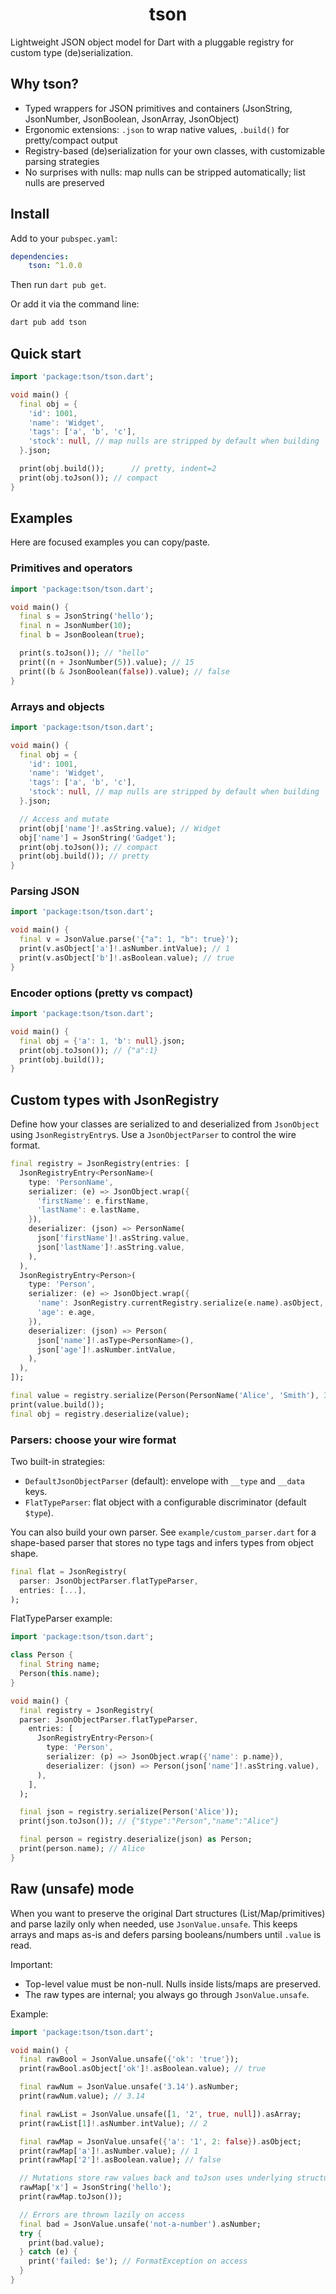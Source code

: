 <h1 align="center">tson</h1>

Lightweight JSON object model for Dart with a pluggable registry for custom type
(de)serialization.

## Why tson?

- Typed wrappers for JSON primitives and containers (JsonString, JsonNumber,
  JsonBoolean, JsonArray, JsonObject)
- Ergonomic extensions: `.json` to wrap native values, `.build()` for
  pretty/compact output
- Registry-based (de)serialization for your own classes, with customizable
  parsing strategies
- No surprises with nulls: map nulls can be stripped automatically; list nulls
  are preserved

## Install

Add to your `pubspec.yaml`:

```yaml
dependencies:
    tson: ^1.0.0
```

Then run `dart pub get`.

Or add it via the command line:

```bash
dart pub add tson
```

## Quick start

```dart
import 'package:tson/tson.dart';

void main() {
  final obj = {
    'id': 1001,
    'name': 'Widget',
    'tags': ['a', 'b', 'c'],
    'stock': null, // map nulls are stripped by default when building
  }.json;

  print(obj.build());      // pretty, indent=2
  print(obj.toJson()); // compact
}
```

## Examples

Here are focused examples you can copy/paste.

### Primitives and operators

```dart
import 'package:tson/tson.dart';

void main() {
  final s = JsonString('hello');
  final n = JsonNumber(10);
  final b = JsonBoolean(true);

  print(s.toJson()); // "hello"
  print((n + JsonNumber(5)).value); // 15
  print((b & JsonBoolean(false)).value); // false
}
```

### Arrays and objects

```dart
import 'package:tson/tson.dart';

void main() {
  final obj = {
    'id': 1001,
    'name': 'Widget',
    'tags': ['a', 'b', 'c'],
    'stock': null, // map nulls are stripped by default when building
  }.json;

  // Access and mutate
  print(obj['name']!.asString.value); // Widget
  obj['name'] = JsonString('Gadget');
  print(obj.toJson()); // compact
  print(obj.build()); // pretty
}
```

### Parsing JSON

```dart
import 'package:tson/tson.dart';

void main() {
  final v = JsonValue.parse('{"a": 1, "b": true}');
  print(v.asObject['a']!.asNumber.intValue); // 1
  print(v.asObject['b']!.asBoolean.value); // true
}
```

### Encoder options (pretty vs compact)

```dart
import 'package:tson/tson.dart';

void main() {
  final obj = {'a': 1, 'b': null}.json;
  print(obj.toJson()); // {"a":1}
  print(obj.build());
}
```

## Custom types with JsonRegistry

Define how your classes are serialized to and deserialized from `JsonObject`
using `JsonRegistryEntry`s. Use a `JsonObjectParser` to control the wire format.

```dart
final registry = JsonRegistry(entries: [
  JsonRegistryEntry<PersonName>(
    type: 'PersonName',
    serializer: (e) => JsonObject.wrap({
      'firstName': e.firstName,
      'lastName': e.lastName,
    }),
    deserializer: (json) => PersonName(
      json['firstName']!.asString.value,
      json['lastName']!.asString.value,
    ),
  ),
  JsonRegistryEntry<Person>(
    type: 'Person',
    serializer: (e) => JsonObject.wrap({
      'name': JsonRegistry.currentRegistry.serialize(e.name).asObject,
      'age': e.age,
    }),
    deserializer: (json) => Person(
      json['name']!.asType<PersonName>(),
      json['age']!.asNumber.intValue,
    ),
  ),
]);

final value = registry.serialize(Person(PersonName('Alice', 'Smith'), 30));
print(value.build());
final obj = registry.deserialize(value);
```

### Parsers: choose your wire format

Two built-in strategies:

- `DefaultJsonObjectParser` (default): envelope with `__type` and `__data` keys.
- `FlatTypeParser`: flat object with a configurable discriminator (default
  `$type`).

You can also build your own parser. See `example/custom_parser.dart` for a
shape-based parser that stores no type tags and infers types from object shape.

```dart
final flat = JsonRegistry(
  parser: JsonObjectParser.flatTypeParser,
  entries: [...],
);
```

FlatTypeParser example:

```dart
import 'package:tson/tson.dart';

class Person {
  final String name;
  Person(this.name);
}

void main() {
  final registry = JsonRegistry(
  parser: JsonObjectParser.flatTypeParser,
    entries: [
      JsonRegistryEntry<Person>(
        type: 'Person',
        serializer: (p) => JsonObject.wrap({'name': p.name}),
        deserializer: (json) => Person(json['name']!.asString.value),
      ),
    ],
  );

  final json = registry.serialize(Person('Alice'));
  print(json.toJson()); // {"$type":"Person","name":"Alice"}

  final person = registry.deserialize(json) as Person;
  print(person.name); // Alice
}
```

## Raw (unsafe) mode

When you want to preserve the original Dart structures (List/Map/primitives) and
parse lazily only when needed, use `JsonValue.unsafe`. This keeps arrays and
maps as-is and defers parsing booleans/numbers until `.value` is read.

Important:

- Top-level value must be non-null. Nulls inside lists/maps are preserved.
- The raw types are internal; you always go through `JsonValue.unsafe`.

Example:

```dart
import 'package:tson/tson.dart';

void main() {
  final rawBool = JsonValue.unsafe({'ok': 'true'});
  print(rawBool.asObject['ok']!.asBoolean.value); // true

  final rawNum = JsonValue.unsafe('3.14').asNumber;
  print(rawNum.value); // 3.14

  final rawList = JsonValue.unsafe([1, '2', true, null]).asArray;
  print(rawList[1]!.asNumber.intValue); // 2

  final rawMap = JsonValue.unsafe({'a': '1', 2: false}).asObject;
  print(rawMap['a']!.asNumber.value); // 1
  print(rawMap['2']!.asBoolean.value); // false

  // Mutations store raw values back and toJson uses underlying structures
  rawMap['x'] = JsonString('hello');
  print(rawMap.toJson());

  // Errors are thrown lazily on access
  final bad = JsonValue.unsafe('not-a-number').asNumber;
  try {
    print(bad.value);
  } catch (e) {
    print('failed: $e'); // FormatException on access
  }
}
```
